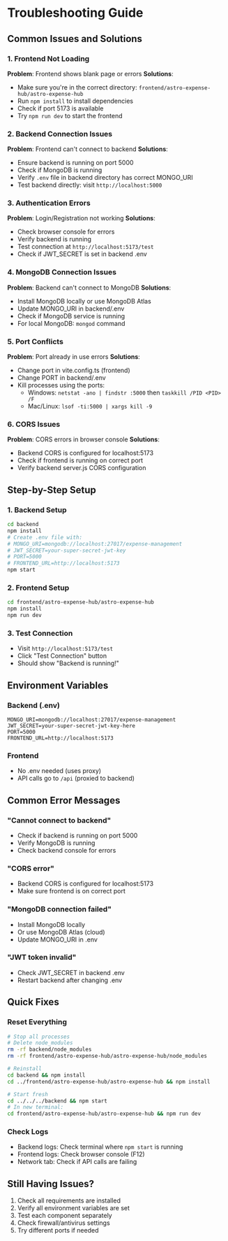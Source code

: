 # Troubleshooting Guide

## Common Issues and Solutions

### 1. Frontend Not Loading

**Problem**: Frontend shows blank page or errors
**Solutions**:
- Make sure you're in the correct directory: `frontend/astro-expense-hub/astro-expense-hub`
- Run `npm install` to install dependencies
- Check if port 5173 is available
- Try `npm run dev` to start the frontend

### 2. Backend Connection Issues

**Problem**: Frontend can't connect to backend
**Solutions**:
- Ensure backend is running on port 5000
- Check if MongoDB is running
- Verify `.env` file in backend directory has correct MONGO_URI
- Test backend directly: visit `http://localhost:5000`

### 3. Authentication Errors

**Problem**: Login/Registration not working
**Solutions**:
- Check browser console for errors
- Verify backend is running
- Test connection at `http://localhost:5173/test`
- Check if JWT_SECRET is set in backend .env

### 4. MongoDB Connection Issues

**Problem**: Backend can't connect to MongoDB
**Solutions**:
- Install MongoDB locally or use MongoDB Atlas
- Update MONGO_URI in backend/.env
- Check if MongoDB service is running
- For local MongoDB: `mongod` command

### 5. Port Conflicts

**Problem**: Port already in use errors
**Solutions**:
- Change port in vite.config.ts (frontend)
- Change PORT in backend/.env
- Kill processes using the ports:
  - Windows: `netstat -ano | findstr :5000` then `taskkill /PID <PID> /F`
  - Mac/Linux: `lsof -ti:5000 | xargs kill -9`

### 6. CORS Issues

**Problem**: CORS errors in browser console
**Solutions**:
- Backend CORS is configured for localhost:5173
- Check if frontend is running on correct port
- Verify backend server.js CORS configuration

## Step-by-Step Setup

### 1. Backend Setup
```bash
cd backend
npm install
# Create .env file with:
# MONGO_URI=mongodb://localhost:27017/expense-management
# JWT_SECRET=your-super-secret-jwt-key
# PORT=5000
# FRONTEND_URL=http://localhost:5173
npm start
```

### 2. Frontend Setup
```bash
cd frontend/astro-expense-hub/astro-expense-hub
npm install
npm run dev
```

### 3. Test Connection
- Visit `http://localhost:5173/test`
- Click "Test Connection" button
- Should show "Backend is running!"

## Environment Variables

### Backend (.env)
```
MONGO_URI=mongodb://localhost:27017/expense-management
JWT_SECRET=your-super-secret-jwt-key-here
PORT=5000
FRONTEND_URL=http://localhost:5173
```

### Frontend
- No .env needed (uses proxy)
- API calls go to `/api` (proxied to backend)

## Common Error Messages

### "Cannot connect to backend"
- Check if backend is running on port 5000
- Verify MongoDB is running
- Check backend console for errors

### "CORS error"
- Backend CORS is configured for localhost:5173
- Make sure frontend is on correct port

### "MongoDB connection failed"
- Install MongoDB locally
- Or use MongoDB Atlas (cloud)
- Update MONGO_URI in .env

### "JWT token invalid"
- Check JWT_SECRET in backend .env
- Restart backend after changing .env

## Quick Fixes

### Reset Everything
```bash
# Stop all processes
# Delete node_modules
rm -rf backend/node_modules
rm -rf frontend/astro-expense-hub/astro-expense-hub/node_modules

# Reinstall
cd backend && npm install
cd ../frontend/astro-expense-hub/astro-expense-hub && npm install

# Start fresh
cd ../../../backend && npm start
# In new terminal:
cd frontend/astro-expense-hub/astro-expense-hub && npm run dev
```

### Check Logs
- Backend logs: Check terminal where `npm start` is running
- Frontend logs: Check browser console (F12)
- Network tab: Check if API calls are failing

## Still Having Issues?

1. Check all requirements are installed
2. Verify all environment variables are set
3. Test each component separately
4. Check firewall/antivirus settings
5. Try different ports if needed
